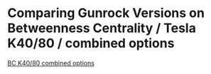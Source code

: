 # Comparing Gunrock Versions on Betweenness Centrality / Tesla K40/80 / combined options

[BC K40/80 combined options](https://raw.githubusercontent.com/gunrock/io/master/plots/gunrock_version_compare_bc_Tesla_K40_80_all_table.html ':include :type=markdown')
